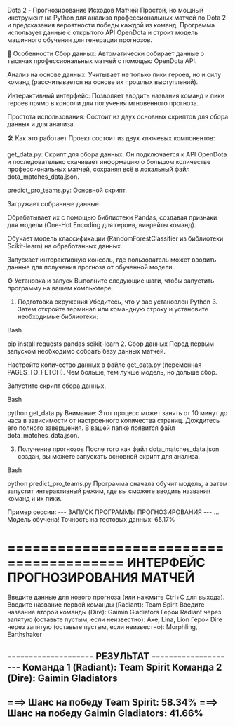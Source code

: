 Dota 2 - Прогнозирование Исходов Матчей
Простой, но мощный инструмент на Python для анализа профессиональных матчей по Dota 2 и предсказания вероятности победы каждой из команд. Программа использует данные с открытого API OpenDota и строит модель машинного обучения для генерации прогнозов.

🚀 Особенности
Сбор данных: Автоматически собирает данные о тысячах профессиональных матчей с помощью OpenDota API.

Анализ на основе данных: Учитывает не только пики героев, но и силу команд (рассчитывается на основе их прошлых выступлений).

Интерактивный интерфейс: Позволяет вводить названия команд и пики героев прямо в консоли для получения мгновенного прогноза.

Простота использования: Состоит из двух основных скриптов для сбора данных и для анализа.

🛠️ Как это работает
Проект состоит из двух ключевых компонентов:

get_data.py: Скрипт для сбора данных. Он подключается к API OpenDota и последовательно скачивает информацию о большом количестве профессиональных матчей, сохраняя всё в локальный файл dota_matches_data.json.

predict_pro_teams.py: Основной скрипт.

Загружает собранные данные.

Обрабатывает их с помощью библиотеки Pandas, создавая признаки для модели (One-Hot Encoding для героев, винрейты команд).

Обучает модель классификации (RandomForestClassifier из библиотеки Scikit-learn) на обработанных данных.

Запускает интерактивную консоль, где пользователь может вводить данные для получения прогноза от обученной модели.

⚙️ Установка и запуск
Выполните следующие шаги, чтобы запустить программу на вашем компьютере.

1. Подготовка окружения
Убедитесь, что у вас установлен Python 3. Затем откройте терминал или командную строку и установите необходимые библиотеки:

Bash

pip install requests pandas scikit-learn
2. Сбор данных
Перед первым запуском необходимо собрать базу данных матчей.

Настройте количество данных в файле get_data.py (переменная PAGES_TO_FETCH). Чем больше, тем лучше модель, но дольше сбор.

Запустите скрипт сбора данных.

Bash

python get_data.py
Внимание: Этот процесс может занять от 10 минут до часа в зависимости от настроенного количества страниц. Дождитесь его полного завершения. В вашей папке появится файл dota_matches_data.json.

3. Получение прогнозов
После того как файл dota_matches_data.json создан, вы можете запускать основной скрипт для анализа.

Bash

python predict_pro_teams.py
Программа сначала обучит модель, а затем запустит интерактивный режим, где вы сможете вводить названия команд и их пики.

Пример сессии:
--- ЗАПУСК ПРОГРАММЫ ПРОГНОЗИРОВАНИЯ ---
...
Модель обучена! Точность на тестовых данных: 65.17%

========================================
    ИНТЕРФЕЙС ПРОГНОЗИРОВАНИЯ МАТЧЕЙ
========================================

Введите данные для нового прогноза (или нажмите Ctrl+C для выхода).
Введите название первой команды (Radiant): Team Spirit
Введите название второй команды (Dire): Gaimin Gladiators
Герои Radiant через запятую (оставьте пустым, если неизвестно): Axe, Lina, Lion
Герои Dire через запятую (оставьте пустым, если неизвестно): Morphling, Earthshaker

-------------------- РЕЗУЛЬТАТ --------------------
Команда 1 (Radiant): Team Spirit
Команда 2 (Dire): Gaimin Gladiators
--------------------------------------------------
===> Шанс на победу Team Spirit: 58.34%
===> Шанс на победу Gaimin Gladiators: 41.66%
--------------------------------------------------

